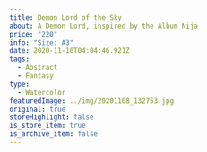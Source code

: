 ```yaml
---
title: Demon Lord of the Sky
about: A Demon Lord, inspired by the Album Nija
price: "220"
info: "Size: A3"
date: 2020-11-10T04:04:46.921Z
tags:
  - Abstract
  - Fantasy
type:
  - Watercolor
featuredImage: ../img/20201108_132753.jpg
original: true
storeHighlight: false
is_store_item: true
is_archive_item: false
---
```

